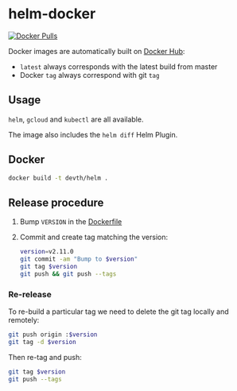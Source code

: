 # helm-docker

[![Docker Pulls](https://img.shields.io/docker/pulls/devth/helm.svg?style=flat-square)](https://hub.docker.com/r/devth/helm/)

Docker images are automatically built on [Docker
Hub](https://hub.docker.com/r/devth/helm/):

- `latest` always corresponds with the latest build from master
- Docker `tag` always correspond with git `tag`

## Usage

`helm`, `gcloud` and `kubectl` are all available.

The image also includes the `helm diff` Helm Plugin.

## Docker

```bash
docker build -t devth/helm .
```

## Release procedure

1. Bump `VERSION` in the [Dockerfile](Dockerfile)
1. Commit and create tag matching the version:

   ```bash
   version=v2.11.0
   git commit -am "Bump to $version"
   git tag $version
   git push && git push --tags
   ```

### Re-release

To re-build a particular tag we need to delete the git tag locally and remotely:

```bash
git push origin :$version
git tag -d $version
```

Then re-tag and push:

```bash
git tag $version
git push --tags
```
